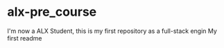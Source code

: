 # alx-pre_course
I'm now a ALX Student, this is my first repository as a full-stack engin
My first readme
